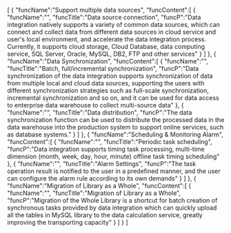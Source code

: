 [
	{
		"funcName":"Support multiple data sources",
		"funcContent":[
			{
				"funcName":"",
				"funcTitle":"Data source connection",
				"funcP":"Data integration natively supports a variety of common data sources, which can connect and collect data from different data sources in cloud service and user's local environment, and accelerate the data integration process. Currently, it supports cloud storage, Cloud Database, data computing service, SQL Server, Oracle, MySQL, DB2, FTP and other services"
			}
		]
	},
	{
		"funcName":"Data Synchronization",
		"funcContent":[
			{
				"funcName":"",
				"funcTitle":"Batch, full/incremental synchronization",
				"funcP":"Data synchronization of the data integration supports synchronization of data from multiple local and cloud data sources, supporting the users with different synchronization strategies such as full-scale synchronization, incremental synchronization and so on, and it can be used for data access to enterprise data warehouse to collect multi-source data"
			},
			{
				"funcName":"",
				"funcTitle":"Data distribution",
				"funcP":"The data synchronization function can be used to distribute the processed data in the data warehouse into the production system to support online services, such as database systems."
			}
		]
	},
	{
		"funcName":"Scheduling & Monitoring Alarm",
		"funcContent":[
			{
				"funcName":"",
				"funcTitle":"Periodic task scheduling",
				"funcP":"Data integration supports timing task processing, multi-time dimension (month, week, day, hour, minute) offline task timing scheduling"
			},
			{
				"funcName":"",
				"funcTitle":"Alarm Settings",
				"funcP":"The task operation result is notified to the user in a predefined manner, and the user can configure the alarm rule according to its own demands"
			}
		]
	},
	{
		"funcName":"Migration of Library as a Whole",
		"funcContent":[
			{
				"funcName":"",
				"funcTitle":"Migration of Library as a Whole",
				"funcP":"Migration of the Whole Library is a shortcut for batch creation of synchronous tasks provided by data integration which can quickly upload all the tables in MySQL library to the data calculation service, greatly improving the transporting capacity"
			}
		]
	}
]